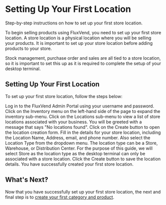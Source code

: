 # Setting Up Your First Location

<card-summary>
    Step-by-step instructions on how to set up your first store location.
</card-summary>

To begin selling products using FluxVend, you need to set up your first store location. A store location is a physical location where you will be selling your products. It is important to set up your store location before adding products to your store.

<control> Stock management</control>, <control>purchase order</control> and <control>sales</control> are all tied to a store location, 
so it is important to set this up as it is required to complete the setup of your desktop terminal.

## Setting Up Your First Location

To set up your first store location, follow the steps below:

<procedure>
    <step> Log in to the FluxVend Admin Portal using your username and password.</step>
    <step> Click on the <control>Inventory</control> menu on the left-hand side of the page to expand the inventory sub-menu.</step>
    <step> Click on the <control>Locations</control> sub-menu to view a list of store locations associated with your business.</step>
    <step> You will be greeted with a message that says "No locations found". Click on the <control>Create</control> button to open the location creation form.</step>
    <step> Fill in the details for your store location, including the <control>Location Name</control>, <control>Address</control>, <control>email</control>, and <control>phone number</control>.</step>
    <step> Also select the <control>Location Type</control> from the dropdown menu. The location type can be a <control>Store</control>, <control>Warehouse</control>, or <control>Distribution Center</control>.</step>
    <step> For the purpose of this guide, we will select <control>Store</control> as the location type as the desktop terminal can only be associated with a store location.</step>
    <step> Click the <control>Create</control> button to save the location details.</step>
    <step> You have successfully created your first store location.</step>
</procedure>

## What's Next?

Now that you have successfully set up your first store location, the next and final step is to [create your first category and product](Creating-Your-First-Category-and-Products.md).